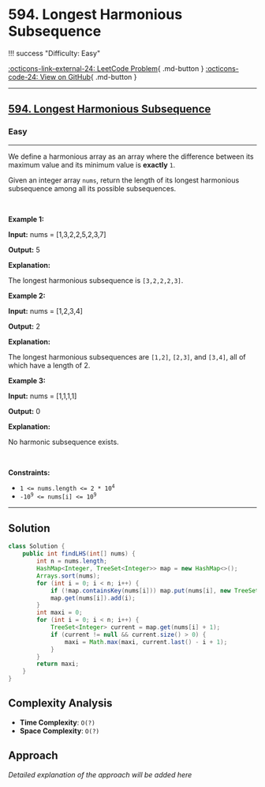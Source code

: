 # 594. Longest Harmonious Subsequence

!!! success "Difficulty: Easy"

[:octicons-link-external-24: LeetCode Problem](https://leetcode.com/problems/longest-harmonious-subsequence/){ .md-button }
[:octicons-code-24: View on GitHub](https://github.com/RAJ8664/Leetcode/tree/master/0594-longest-harmonious-subsequence){ .md-button }

---

<h2><a href="https://leetcode.com/problems/longest-harmonious-subsequence">594. Longest Harmonious Subsequence</a></h2><h3>Easy</h3><hr><p>We define a harmonious array as an array where the difference between its maximum value and its minimum value is <b>exactly</b> <code>1</code>.</p>

<p>Given an integer array <code>nums</code>, return the length of its longest harmonious <span data-keyword="subsequence-array">subsequence</span> among all its possible subsequences.</p>

<p>&nbsp;</p>
<p><strong class="example">Example 1:</strong></p>

<div class="example-block">
<p><strong>Input:</strong> <span class="example-io">nums = [1,3,2,2,5,2,3,7]</span></p>

<p><strong>Output:</strong> <span class="example-io">5</span></p>

<p><strong>Explanation:</strong></p>

<p>The longest harmonious subsequence is <code>[3,2,2,2,3]</code>.</p>
</div>

<p><strong class="example">Example 2:</strong></p>

<div class="example-block">
<p><strong>Input:</strong> <span class="example-io">nums = [1,2,3,4]</span></p>

<p><strong>Output:</strong> <span class="example-io">2</span></p>

<p><strong>Explanation:</strong></p>

<p>The longest harmonious subsequences are <code>[1,2]</code>, <code>[2,3]</code>, and <code>[3,4]</code>, all of which have a length of 2.</p>
</div>

<p><strong class="example">Example 3:</strong></p>

<div class="example-block">
<p><strong>Input:</strong> <span class="example-io">nums = [1,1,1,1]</span></p>

<p><strong>Output:</strong> <span class="example-io">0</span></p>

<p><strong>Explanation:</strong></p>

<p>No harmonic subsequence exists.</p>
</div>

<p>&nbsp;</p>
<p><strong>Constraints:</strong></p>

<ul>
	<li><code>1 &lt;= nums.length &lt;= 2 * 10<sup>4</sup></code></li>
	<li><code>-10<sup>9</sup> &lt;= nums[i] &lt;= 10<sup>9</sup></code></li>
</ul>


---

## Solution

```java
class Solution {
    public int findLHS(int[] nums) {
        int n = nums.length;
        HashMap<Integer, TreeSet<Integer>> map = new HashMap<>();
        Arrays.sort(nums);
        for (int i = 0; i < n; i++) {
            if (!map.containsKey(nums[i])) map.put(nums[i], new TreeSet<>());
            map.get(nums[i]).add(i);
        }
        int maxi = 0;
        for (int i = 0; i < n; i++) {
            TreeSet<Integer> current = map.get(nums[i] + 1);
            if (current != null && current.size() > 0) {
                maxi = Math.max(maxi, current.last() - i + 1);
            }
        }
        return maxi;
    }
}
```

## Complexity Analysis

- **Time Complexity**: `O(?)`
- **Space Complexity**: `O(?)`

## Approach

*Detailed explanation of the approach will be added here*


